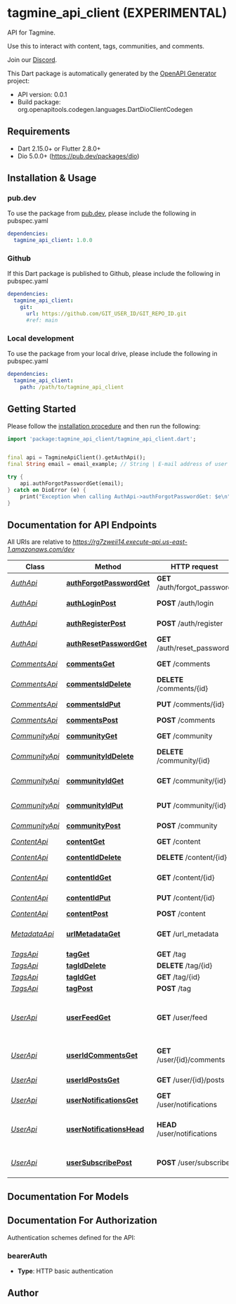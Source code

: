 # tagmine_api_client (EXPERIMENTAL)
API for Tagmine.

Use this to interact with content, tags, communities, and comments.

Join our [Discord](https://discord.gg/6kvy54QEg).

This Dart package is automatically generated by the [OpenAPI Generator](https://openapi-generator.tech) project:

- API version: 0.0.1
- Build package: org.openapitools.codegen.languages.DartDioClientCodegen

## Requirements

* Dart 2.15.0+ or Flutter 2.8.0+
* Dio 5.0.0+ (https://pub.dev/packages/dio)

## Installation & Usage

### pub.dev
To use the package from [pub.dev](https://pub.dev), please include the following in pubspec.yaml
```yaml
dependencies:
  tagmine_api_client: 1.0.0
```

### Github
If this Dart package is published to Github, please include the following in pubspec.yaml
```yaml
dependencies:
  tagmine_api_client:
    git:
      url: https://github.com/GIT_USER_ID/GIT_REPO_ID.git
      #ref: main
```

### Local development
To use the package from your local drive, please include the following in pubspec.yaml
```yaml
dependencies:
  tagmine_api_client:
    path: /path/to/tagmine_api_client
```

## Getting Started

Please follow the [installation procedure](#installation--usage) and then run the following:

```dart
import 'package:tagmine_api_client/tagmine_api_client.dart';


final api = TagmineApiClient().getAuthApi();
final String email = email_example; // String | E-mail address of user

try {
    api.authForgotPasswordGet(email);
} catch on DioError (e) {
    print("Exception when calling AuthApi->authForgotPasswordGet: $e\n");
}

```

## Documentation for API Endpoints

All URIs are relative to *https://rg7zweii14.execute-api.us-east-1.amazonaws.com/dev*

Class | Method | HTTP request | Description
------------ | ------------- | ------------- | -------------
[*AuthApi*](doc/AuthApi.md) | [**authForgotPasswordGet**](doc/AuthApi.md#authforgotpasswordget) | **GET** /auth/forgot_password | Forgot password
[*AuthApi*](doc/AuthApi.md) | [**authLoginPost**](doc/AuthApi.md#authloginpost) | **POST** /auth/login | Login to account
[*AuthApi*](doc/AuthApi.md) | [**authRegisterPost**](doc/AuthApi.md#authregisterpost) | **POST** /auth/register | Register new account
[*AuthApi*](doc/AuthApi.md) | [**authResetPasswordGet**](doc/AuthApi.md#authresetpasswordget) | **GET** /auth/reset_password | Reset password
[*CommentsApi*](doc/CommentsApi.md) | [**commentsGet**](doc/CommentsApi.md#commentsget) | **GET** /comments | Get comments
[*CommentsApi*](doc/CommentsApi.md) | [**commentsIdDelete**](doc/CommentsApi.md#commentsiddelete) | **DELETE** /comments/{id} | Delete comment
[*CommentsApi*](doc/CommentsApi.md) | [**commentsIdPut**](doc/CommentsApi.md#commentsidput) | **PUT** /comments/{id} | Update comment
[*CommentsApi*](doc/CommentsApi.md) | [**commentsPost**](doc/CommentsApi.md#commentspost) | **POST** /comments | Add comment
[*CommunityApi*](doc/CommunityApi.md) | [**communityGet**](doc/CommunityApi.md#communityget) | **GET** /community | Get communities
[*CommunityApi*](doc/CommunityApi.md) | [**communityIdDelete**](doc/CommunityApi.md#communityiddelete) | **DELETE** /community/{id} | Delete community
[*CommunityApi*](doc/CommunityApi.md) | [**communityIdGet**](doc/CommunityApi.md#communityidget) | **GET** /community/{id} | Get community by ID
[*CommunityApi*](doc/CommunityApi.md) | [**communityIdPut**](doc/CommunityApi.md#communityidput) | **PUT** /community/{id} | Update community
[*CommunityApi*](doc/CommunityApi.md) | [**communityPost**](doc/CommunityApi.md#communitypost) | **POST** /community | Add community
[*ContentApi*](doc/ContentApi.md) | [**contentGet**](doc/ContentApi.md#contentget) | **GET** /content | List content
[*ContentApi*](doc/ContentApi.md) | [**contentIdDelete**](doc/ContentApi.md#contentiddelete) | **DELETE** /content/{id} | Delete content
[*ContentApi*](doc/ContentApi.md) | [**contentIdGet**](doc/ContentApi.md#contentidget) | **GET** /content/{id} | Get content by ID
[*ContentApi*](doc/ContentApi.md) | [**contentIdPut**](doc/ContentApi.md#contentidput) | **PUT** /content/{id} | Update content
[*ContentApi*](doc/ContentApi.md) | [**contentPost**](doc/ContentApi.md#contentpost) | **POST** /content | Add content
[*MetadataApi*](doc/MetadataApi.md) | [**urlMetadataGet**](doc/MetadataApi.md#urlmetadataget) | **GET** /url_metadata | Get title/thumbnail from URL
[*TagsApi*](doc/TagsApi.md) | [**tagGet**](doc/TagsApi.md#tagget) | **GET** /tag | Get tags
[*TagsApi*](doc/TagsApi.md) | [**tagIdDelete**](doc/TagsApi.md#tagiddelete) | **DELETE** /tag/{id} | Delete tag
[*TagsApi*](doc/TagsApi.md) | [**tagIdGet**](doc/TagsApi.md#tagidget) | **GET** /tag/{id} | Get tag by ID
[*TagsApi*](doc/TagsApi.md) | [**tagPost**](doc/TagsApi.md#tagpost) | **POST** /tag | Add tag
[*UserApi*](doc/UserApi.md) | [**userFeedGet**](doc/UserApi.md#userfeedget) | **GET** /user/feed | Retrieve posts from subscribed to tags and communities.
[*UserApi*](doc/UserApi.md) | [**userIdCommentsGet**](doc/UserApi.md#useridcommentsget) | **GET** /user/{id}/comments | Get comments by user ID.
[*UserApi*](doc/UserApi.md) | [**userIdPostsGet**](doc/UserApi.md#useridpostsget) | **GET** /user/{id}/posts | Get posts by user ID.
[*UserApi*](doc/UserApi.md) | [**userNotificationsGet**](doc/UserApi.md#usernotificationsget) | **GET** /user/notifications | Get user notifications
[*UserApi*](doc/UserApi.md) | [**userNotificationsHead**](doc/UserApi.md#usernotificationshead) | **HEAD** /user/notifications | Get the number of user notifications
[*UserApi*](doc/UserApi.md) | [**userSubscribePost**](doc/UserApi.md#usersubscribepost) | **POST** /user/subscribe | Subscribe to a community or tag.


## Documentation For Models



## Documentation For Authorization


Authentication schemes defined for the API:
### bearerAuth

- **Type**: HTTP basic authentication


## Author



